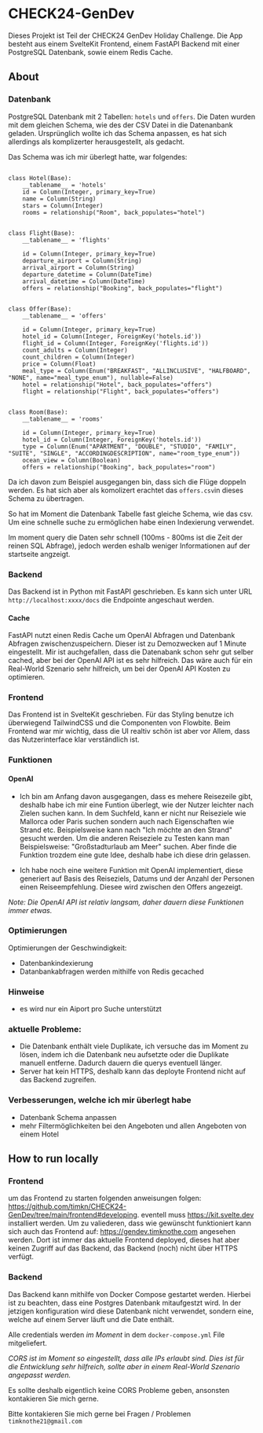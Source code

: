 # CHECK24-GenDev

Dieses Projekt ist Teil der CHECK24 GenDev Holiday Challenge.
Die App besteht aus einem SvelteKit Frontend, einem FastAPI Backend mit einer PostgreSQL Datenbank, sowie einem Redis Cache.

## About


### Datenbank
PostgreSQL Datenbank mit 2 Tabellen: ```hotels``` und ```offers```.
Die Daten wurden mit dem gleichen Schema, wie des der CSV Datei in die Datenanbank geladen.
Ursprünglich wollte ich das Schema anpassen, es hat sich allerdings als komplizerter herausgestellt, als gedacht.

Das Schema was ich mir überlegt hatte, war folgendes:
```

class Hotel(Base):
    __tablename__ = 'hotels'
    id = Column(Integer, primary_key=True)
    name = Column(String)
    stars = Column(Integer)
    rooms = relationship("Room", back_populates="hotel")


class Flight(Base):
    __tablename__ = 'flights'

    id = Column(Integer, primary_key=True)
    departure_airport = Column(String)
    arrival_airport = Column(String)
    departure_datetime = Column(DateTime)
    arrival_datetime = Column(DateTime)
    offers = relationship("Booking", back_populates="flight")


class Offer(Base):
    __tablename__ = 'offers'

    id = Column(Integer, primary_key=True)
    hotel_id = Column(Integer, ForeignKey('hotels.id'))
    flight_id = Column(Integer, ForeignKey('flights.id'))
    count_adults = Column(Integer)
    count_children = Column(Integer)
    price = Column(Float)
    meal_type = Column(Enum("BREAKFAST", "ALLINCLUSIVE", "HALFBOARD", "NONE", name="meal_type_enum"), nullable=False)
    hotel = relationship("Hotel", back_populates="offers")
    flight = relationship("Flight", back_populates="offers")


class Room(Base):
    __tablename__ = 'rooms'

    id = Column(Integer, primary_key=True)
    hotel_id = Column(Integer, ForeignKey('hotels.id'))
    type = Column(Enum("APARTMENT", "DOUBLE", "STUDIO", "FAMILY", "SUITE", "SINGLE", "ACCORDINGDESCRIPTION", name="room_type_enum"))
    ocean_view = Column(Boolean)
    offers = relationship("Booking", back_populates="room")
```
Da ich davon zum Beispiel ausgegangen bin, dass sich die Flüge doppeln werden. 
Es hat sich aber als komolizert erachtet das ```offers.csv```in dieses Schema zu übertragen.

So hat im Moment die Datenbank Tabelle fast gleiche Schema, wie das csv.
Um eine schnelle suche zu ermöglichen habe einen Indexierung verwendet.


Im moment query die Daten sehr schnell (100ms - 800ms ist die Zeit der reinen SQL Abfrage), jedoch werden eshalb weniger Informationen auf der startseite angzeigt.

### Backend
Das Backend ist in Python mit FastAPI geschrieben. Es kann sich unter URL ```http://localhost:xxxx/docs``` die Endpointe angeschaut werden.

#### Cache
FastAPI nutzt einen Redis Cache um OpenAI Abfragen und Datenbank Abfragen zwischenzuspeichern. Dieser ist zu Demozwecken auf 1 Minute eingestellt. Mir ist auchgefallen, dass die Datenabank schon sehr gut selber cached, aber bei der OpenAI API ist es sehr hilfreich. Das wäre auch für ein Real-World Szenario sehr hilfreich, um bei der OpenAI API Kosten zu optimieren.

### Frontend
Das Frontend ist in SvelteKit geschrieben. Für das Styling benutze ich überwiegend TailwindCSS und die Componenten von Flowbite. 
Beim Frontend war mir wichtig, dass die UI realtiv schön ist aber vor Allem, dass das Nutzerinterface klar verständlich ist.

### Funktionen
#### OpenAI
- Ich bin am Anfang davon ausgegangen, dass es mehere Reisezeile gibt, deshalb habe ich mir eine Funtion überlegt, wie der Nutzer leichter nach Zielen suchen kann. In dem Suchfeld, kann er nicht nur Reiseziele wie Mallorca oder Paris suchen sondern auch nach Eigenschaften wie Strand etc. Beispielsweise kann nach "Ich möchte an den Strand" gesucht werden. Um die anderen Reiseziele zu Testen kann man Beispielsweise: "Großstadturlaub am Meer" suchen.
Aber finde die Funktion trozdem eine gute Idee, deshalb habe ich diese drin gelassen.

- Ich habe noch eine weitere Funktion mit OpenAI implementiert, diese generiert auf Basis des Reiseziels, Datums und der Anzahl der Personen einen Reiseempfehlung. Diesee wird zwischen den Offers angezeigt.

_Note: Die OpenAI API ist relativ langsam, daher dauern diese Funktionen immer etwas._

### Optimierungen
Optimierungen der Geschwindigkeit:
- Datenbankindexierung
- Datanbankabfragen werden mithilfe von Redis gecached

### Hinweise
- es wird nur ein Aiport pro Suche unterstützt

### aktuelle Probleme:
- Die Datenbank enthält viele Duplikate, ich versuche das im Moment zu lösen, indem ich die Datenbank neu aufsetzte oder die Duplikate manuell entferne. Dadurch dauern die querys eventuell länger.
- Server hat kein HTTPS, deshalb kann das deployte Frontend nicht auf das Backend zugreifen.

### Verbesserungen, welche ich mir überlegt habe
- Datenbank Schema anpassen
- mehr Filtermöglichkeiten bei den Angeboten und allen Angeboten von einem Hotel


## How to run locally

### Frontend

um das Frontend zu starten folgenden anweisungen folgen:
https://github.com/timkn/CHECK24-GenDev/tree/main/frontend#developing.
eventell muss https://kit.svelte.dev installiert werden.
Um zu valiederen, dass wie gewünscht funktioniert kann sich auch das Frontend auf: https://gendev.timknothe.com angesehen werden. Dort ist immer das aktuelle Frontend deployed, dieses hat aber keinen Zugriff auf das Backend, das Backend (noch) nicht über HTTPS verfügt.

### Backend

Das Backend kann mithilfe von Docker Compose gestartet werden. 
Hierbei ist zu beachten, dass eine Postgres Datenbank mitaufgestzt wird. 
In der jetzigen konfiguration wird diese Datenbank nicht verwendet, sondern eine, welche auf einem Server läuft und die Date enthält.

Alle credentials werden _im Moment_ in dem  ```docker-compose.yml``` File mitgeliefert.

_CORS ist im Moment so eingestellt, dass alle IPs erlaubt sind. Dies ist für die Entwicklung sehr hilfreich, sollte aber in einem Real-World Szenario angepasst werden._

Es sollte deshalb eigentlich keine CORS Probleme geben, ansonsten kontakieren Sie mich gerne.

Bitte kontakieren Sie mich gerne bei Fragen / Problemen 
```timknothe21@gmail.com```